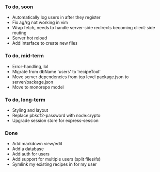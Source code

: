 ### To do, soon
- Automatically log users in after they register
- Fix ag/rg not working in vim
- Wrap fetch, needs to handle server-side redirects becoming client-side routing
- Server hot reload
- Add interface to create new files

### To do, mid-term
- Error-handling, lol
- Migrate from dbName 'users' to 'recipeTool'
- Move server dependencies from top level package.json to server/package.json
- Move to monorepo model

### To do, long-term
- Styling and layout
- Replace pbkdf2-password with node:crypto
- Upgrade session store for express-session

### Done
- Add markdown view/edit
- Add a database
- Add auth for users
- Add support for multiple users (split files/fs)
- Symlink my existing recipes in for my user

